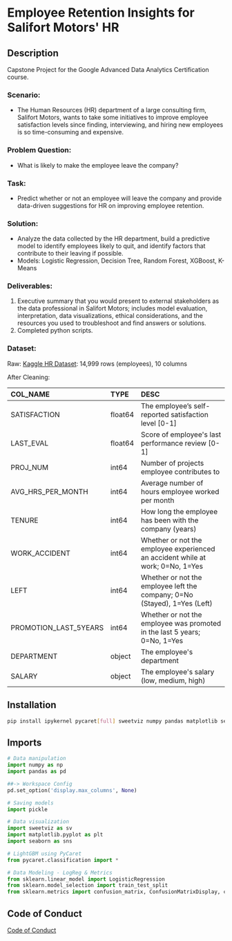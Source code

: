 # Employee Retention Insights for Salifort Motors' HR

## Description

Capstone Project for the Google Advanced Data Analytics Certification course.

### Scenario:

* The Human Resources (HR) department of a large consulting firm, Salifort Motors, wants to take some initiatives to improve employee satisfaction levels since finding, interviewing, and hiring new employees is so time-consuming and expensive.

### Problem Question:

* What is likely to make the employee leave the company?

### Task:

* Predict whether or not an employee will leave the company and provide data-driven suggestions for HR on improving employee retention.

### Solution:

* Analyze the data collected by the HR department, build a predictive model to identify employees likely to quit, and identify factors that contribute to their leaving if possible.
* Models: Logistic Regression, Decision Tree, Random Forest, XGBoost, K-Means

### Deliverables:

1. Executive summary that you would present to external stakeholders as the data professional in Salifort Motors; includes model evaluation, interpretation, data visualizations, ethical considerations, and the resources you used to troubleshoot and find answers or solutions.
2. Completed python scripts.

### Dataset:

Raw: [Kaggle HR Dataset](https://www.kaggle.com/datasets/mfaisalqureshi/hr-analytics-and-job-prediction): 14,999 rows (employees), 10 columns

After Cleaning:

| COL_NAME              | TYPE    | DESC                                                                           |
| :-------------------- | :------ | :----------------------------------------------------------------------------- |
| SATISFACTION          | float64 | The employee’s self-reported satisfaction level [0-1]                         |
| LAST_EVAL             | float64 | Score of employee's last performance review [0-1]                              |
| PROJ_NUM              | int64   | Number of projects employee contributes to                                     |
| AVG_HRS_PER_MONTH     | int64   | Average number of hours employee worked per month                              |
| TENURE                | int64   | How long the employee has been with the company (years)                        |
| WORK_ACCIDENT         | int64   | Whether or not the employee experienced an accident while at work; 0=No, 1=Yes |
| LEFT                  | int64   | Whether or not the employee left the company; 0=No (Stayed), 1=Yes (Left)      |
| PROMOTION_LAST_5YEARS | int64   | Whether or not the employee was promoted in the last 5 years; 0=No, 1=Yes      |
| DEPARTMENT            | object  | The employee's department                                                      |
| SALARY                | object  | The employee's salary (low, medium, high)                                      |

## Installation

```bash
pip install ipykernel pycaret[full] sweetviz numpy pandas matplotlib seaborn sklearn
```

## Imports

```python
# Data manipulation
import numpy as np
import pandas as pd

##-> Workspace Config
pd.set_option('display.max_columns', None)

# Saving models
import pickle

# Data visualization
import sweetviz as sv
import matplotlib.pyplot as plt
import seaborn as sns

# LightGBM using PyCaret
from pycaret.classification import *

# Data Modeling - LogReg & Metrics
from sklearn.linear_model import LogisticRegression
from sklearn.model_selection import train_test_split
from sklearn.metrics import confusion_matrix, ConfusionMatrixDisplay, classification_report

```

## Code of Conduct

[Code of Conduct](https://www.python.org/psf/conduct/)
